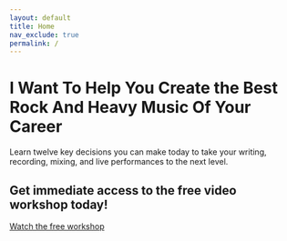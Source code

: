 ```yaml
---
layout: default
title: Home
nav_exclude: true
permalink: /
---
```


<div class="home-page">
  <div class="overlay">
    <div class="home-page-card">
      <h1 class="title text-grey-lt-000 fs-8 fw-400">
        I Want To Help You Create the Best Rock And Heavy Music Of Your Career
      </h1>
      <p class="text-grey-lt-000 fw-300 mt-3 subtitle">
        Learn twelve key decisions you can make today to take your writing, recording, mixing, and live performances to the next level.
      </p>
      <div class="inner-home-page-card text-center">
        <h2 class="title">
          Get immediate access to the free video workshop today!
        </h2>
        <a href="/workshop" class="blue-button workshop-button">
          Watch the free workshop
        </a>
      </div>
    </div>
  </div>
</div>
